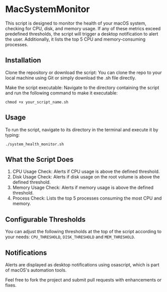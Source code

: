 # MacSystemMonitor

This script is designed to monitor the health of your macOS system, checking for CPU, disk, and memory usage. If any of these metrics exceed predefined thresholds, the script will trigger a desktop notification to alert the user. Additionally, it lists the top 5 CPU and memory-consuming processes.

## Installation

Clone the repository or download the script: You can clone the repo to your local machine using Git or simply download the .sh file directly.

Make the script executable: Navigate to the directory containing the script and run the following command to make it executable:
```
chmod +x your_script_name.sh
```

## Usage

To run the script, navigate to its directory in the terminal and execute it by typing:
```
./system_health_monitor.sh
```

## What the Script Does

1. CPU Usage Check: Alerts if CPU usage is above the defined threshold.
2. Disk Usage Check: Alerts if disk usage on the root volume is above the defined threshold.
3. Memory Usage Check: Alerts if memory usage is above the defined threshold.
4. Process Check: Lists the top 5 processes consuming the most CPU and memory.

## Configurable Thresholds
You can adjust the following thresholds at the top of the script according to your needs:
`CPU_THRESHOLD`, `DISK_THRESHOLD` and `MEM_THRESHOLD`.

## Notifications
Alerts are displayed as desktop notifications using osascript, which is part of macOS's automation tools.

Feel free to fork the project and submit pull requests with enhancements or fixes.
